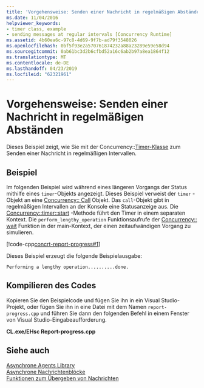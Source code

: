 ```yaml
---
title: 'Vorgehensweise: Senden einer Nachricht in regelmäßigen Abständen'
ms.date: 11/04/2016
helpviewer_keywords:
- timer class, example
- sending messages at regular intervals [Concurrency Runtime]
ms.assetid: 4b60ea6c-97c8-4d69-9f7b-ad79f3548026
ms.openlocfilehash: 0bf5f93e2a570761874232a88a23289e59e58d94
ms.sourcegitcommit: 0ab61bc3d2b6cfbd52a16c6ab2b97a8ea1864f12
ms.translationtype: MT
ms.contentlocale: de-DE
ms.lasthandoff: 04/23/2019
ms.locfileid: "62321961"
---
```

# <a name="how-to-send-a-message-at-a-regular-interval"></a>Vorgehensweise: Senden einer Nachricht in regelmäßigen Abständen

Dieses Beispiel zeigt, wie Sie mit der Concurrency::[Timer-Klasse](../../parallel/concrt/reference/timer-class.md) zum Senden einer Nachricht in regelmäßigen Intervallen.

## <a name="example"></a>Beispiel

Im folgenden Beispiel wird während eines längeren Vorgangs der Status mithilfe eines `timer`-Objekts angezeigt. Dieses Beispiel verweist der `timer` -Objekt an eine [Concurrency:: Call](../../parallel/concrt/reference/call-class.md) Objekt. Das `call`-Objekt gibt in regelmäßigen Intervallen an der Konsole eine Statusanzeige aus. Die [Concurrency::timer::start](reference/timer-class.md#start) -Methode führt den Timer in einem separaten Kontext. Die `perform_lengthy_operation` Funktionsaufrufe der [Concurrency:: wait](reference/concurrency-namespace-functions.md#wait) Funktion in der main-Kontext, der einen zeitaufwändigen Vorgang zu simulieren.

[!code-cpp[concrt-report-progress#1](../../parallel/concrt/codesnippet/cpp/how-to-send-a-message-at-a-regular-interval_1.cpp)]

Dieses Beispiel erzeugt die folgende Beispielausgabe:

```Output
Performing a lengthy operation..........done.
```

## <a name="compiling-the-code"></a>Kompilieren des Codes

Kopieren Sie den Beispielcode und fügen Sie ihn in ein Visual Studio-Projekt, oder fügen Sie ihn in eine Datei mit dem Namen `report-progress.cpp` und führen Sie dann den folgenden Befehl in einem Fenster von Visual Studio-Eingabeaufforderung.

**CL.exe/EHsc Report-progress.cpp**

## <a name="see-also"></a>Siehe auch

[Asynchrone Agents Library](../../parallel/concrt/asynchronous-agents-library.md)<br/>
[Asynchrone Nachrichtenblöcke](../../parallel/concrt/asynchronous-message-blocks.md)<br/>
[Funktionen zum Übergeben von Nachrichten](../../parallel/concrt/message-passing-functions.md)
